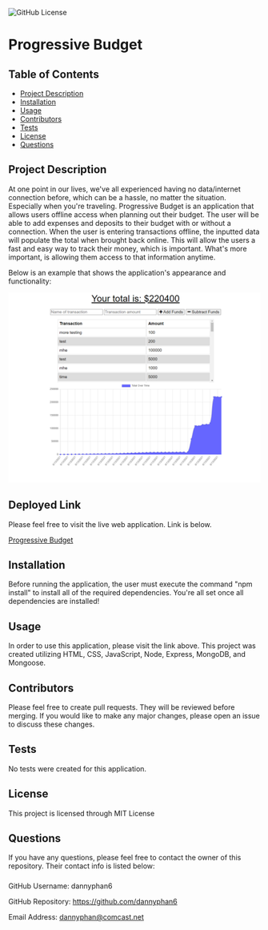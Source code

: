 ![GitHub License](https://img.shields.io/badge/License-MIT%20License-blue.svg)
# Progressive Budget
## Table of Contents 
* [Project Description](#description)
* [Installation](#installation)
* [Usage](#usage)
* [Contributors](#contributors)
* [Tests](#tests)
* [License](#license)
* [Questions](#questions)

## Project Description
At one point in our lives, we've all experienced having no data/internet connection before, which can be a hassle, no matter the situation. Especially when you're traveling. Progressive Budget is an application that allows users offline access when planning out their budget. The user will be able to add expenses and deposits to their budget with or without a connection. When the user is entering transactions offline, the inputted data will populate the total when brought back online. This will allow the users a fast and easy way to track their money, which is important. What's more important, is allowing them access to that information anytime. 

Below is an example that shows the application's appearance and functionality:

![Progressive Budget](./public/images/progressive-budget.PNG)

## Deployed Link
Please feel free to visit the live web application. Link is below.

[Progressive Budget](https://dry-lake-36260.herokuapp.com/)

## Installation
Before running the application, the user must execute the command "npm install" to install all of the required dependencies. You're all set once all dependencies are installed!

## Usage
In order to use this application, please visit the link above. This project was created utilizing HTML, CSS, JavaScript, Node, Express, MongoDB, and Mongoose. 

## Contributors
Please feel free to create pull requests. They will be reviewed before merging. If you would like to make any major changes, please open an issue to discuss these changes.

## Tests
No tests were created for this application.

## License
This project is licensed through MIT License 

## Questions
If you have any questions, please feel free to contact the owner of this repository. Their contact info is listed below:

### 
GitHub Username: dannyphan6 

GitHub Repository: https://github.com/dannyphan6 

Email Address: dannyphan@comcast.net